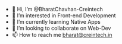 - 👋 Hi, I’m @BharatChavhan-Creintech
- 👀 I’m interested in Front-end Development
- 🌱 I’m currently learning Native Apps
- 💞️ I’m looking to collaborate on Web-Dev
- 📫 How to reach me  bharat@creintech.in

<!---
BharatChavhan-Creintech/BharatChavhan-Creintech is a ✨ special ✨ repository because its `README.md` (this file) appears on your GitHub profile.
You can click the Preview link to take a look at your changes.
--->
